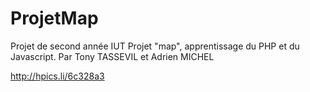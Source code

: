 # ProjetMap

Projet de second année IUT
Projet "map", apprentissage du PHP et du Javascript.
Par Tony TASSEVIL et Adrien MICHEL

http://hpics.li/6c328a3

